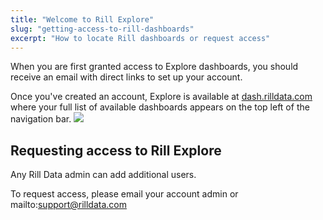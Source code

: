 ```yaml
---
title: "Welcome to Rill Explore"
slug: "getting-access-to-rill-dashboards"
excerpt: "How to locate Rill dashboards or request access"
---
```

When you are first granted access to Explore dashboards, you should receive an email with direct links to set up your account.

Once you've created an account, Explore is available at [dash.rilldata.com](https://dash.rilldata.com) where your full list of available dashboards appears on the top left of the navigation bar.
![](https://files.readme.io/693fb1d-Dash_Dropdown.png)

## Requesting access to Rill Explore

Any Rill Data admin can add additional users.

To request access, please email your account admin or mailto:support@rilldata.com